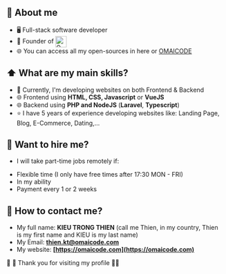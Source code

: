 ## :book: About me
- 🖥 Full-stack software developer
- 💼 Founder of [<img src="https://omaicode.com/storage/app/media/images/omaicode_logo.png" height="26em" align="center" alt="Omaicode" title="Omaicode"/>](https://omaicode.com)
- 🌐 You can access all my open-sources in here or [OMAICODE](https://github.com/orgs/omaicode/repositories)

## ⬆ What are my main skills?
- 🔨 Currently, I'm developing websites on both Frontend & Backend
- 🌐 Frontend using **HTML, CSS, Javascript** or **VueJS**
- 🌐 Backend using **PHP and NodeJS** (**Laravel**, **Typescript**)
- ⭐ I have 5 years of experience developing websites like: Landing Page, Blog, E-Commerce, Dating,...

## 👊 Want to hire me?
- I will take part-time jobs remotely if:
+ Flexible time (I only have free times after 17:30 MON - FRI)
+ In my ability
+ Payment every 1 or 2 weeks

## 🚩 How to contact me?
- My full name: **KIEU TRONG THIEN** (call me Thien, in my country, Thien is my first name and KIEU is my last name)
- My Email: **thien.kt@omaicode.com**
- My website: **[https://omaicode.com](https://omaicode.com)**

👊 👊 Thank you for visiting my profile 👊👊
